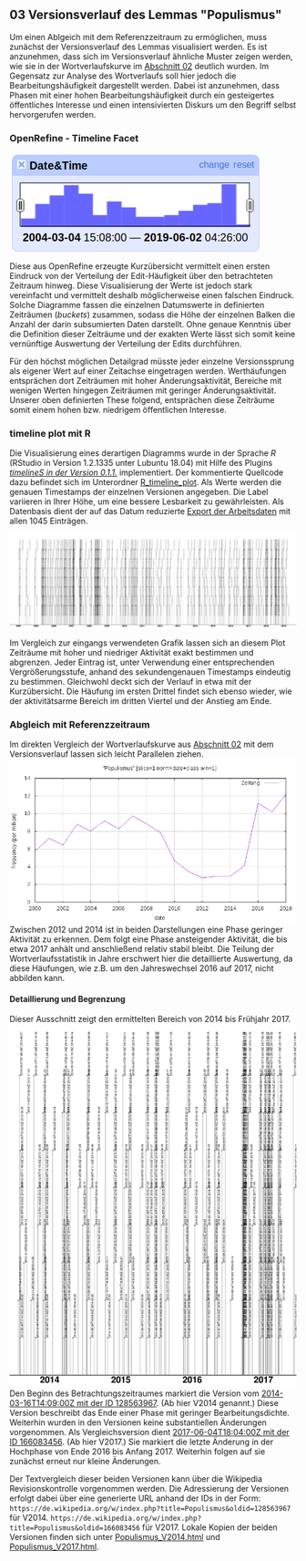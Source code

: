 ## 03 Versionsverlauf des Lemmas "Populismus"

Um einen Ablgeich mit dem Referenzzeitraum zu ermöglichen, muss zunächst der Versionsverlauf des Lemmas visualisiert werden. Es ist anzunehmen, dass sich im Versionsverlauf ähnliche Muster zeigen werden, wie sie in der Wortverlaufskurve im [Abschnitt 02](/02_Referenzzeitraum/) deutlich wurden. Im Gegensatz zur Analyse des Wortverlaufs soll hier jedoch die Bearbeitungshäufigkeit dargestellt werden. Dabei ist anzunehmen, dass Phasen mit einer hohen Bearbeitungshäufigkeit durch ein gesteigertes öffentliches Interesse und einen intensivierten Diskurs um den Begriff selbst hervorgerufen werden.

### OpenRefine - Timeline Facet

![timeline_facet](openrefine_timeline_facet.png) 

Diese aus OpenRefine erzeugte Kurzübersicht vermittelt einen ersten Eindruck von der Verteilung der Edit-Häufigkeit über den betrachteten Zeitraum hinweg. Diese Visualisierung der Werte ist jedoch stark vereinfacht und vermittelt deshalb möglicherweise einen falschen Eindruck. Solche Diagramme fassen die einzelnen Datumswerte in definierten Zeiträumen (*buckets*) zusammen, sodass die Höhe der einzelnen Balken die Anzahl der darin subsumierten Daten darstellt. Ohne genaue Kenntnis über die Definition dieser Zeiträume und der exakten Werte lässt sich somit keine vernünftige Auswertung der Verteilung der Edits durchführen.

Für den höchst möglichen Detailgrad müsste jeder einzelne Versionssprung als eigener Wert auf einer Zeitachse eingetragen werden. Werthäufungen entsprächen dort Zeiträumen mit hoher Änderungsaktivität, Bereiche mit wenigen Werten hingegen Zeiträumen mit geringer Änderungsaktivität. Unserer oben definierten These folgend, entsprächen diese Zeiträume somit einem hohen bzw. niedrigem öffentlichen Interesse.

### timeline plot mit R

Die Visualisierung eines derartigen Diagramms wurde in der Sprache *R* (RStudio in Version 1.2.1335 unter Lubuntu 18.04) mit Hilfe des Plugins [*timelineS in der Version 0.1.1.*](https://www.rdocumentation.org/packages/timelineS/versions/0.1.1) implementiert. Der kommentierte Quellcode dazu befindet sich im Unterordner [R_timeline_plot](R_timeline_plot). Als Werte werden die genauen Timestamps der einzelnen Versionen angegeben. Die Label variieren in Ihrer Höhe, um eine bessere Lesbarkeit zu gewährleisten. Als Datenbasis dient der auf das Datum reduzierte [Export der Arbeitsdaten](/01_Quelldaten/20190627_Arbeitsdaten_Populismus_nurDatum.csv) mit allen 1045 Einträgen.

![timeline_plot](20190627_Plot.png)

Im Vergleich zur eingangs verwendeten Grafik lassen sich an diesem Plot Zeiträume mit hoher und niedriger Aktivität exakt bestimmen und abgrenzen. Jeder Eintrag ist, unter Verwendung einer entsprechenden Vergrößerungsstufe, anhand des sekundengenauen Timestamps eindeutig zu bestimmen. Gleichwohl deckt sich der Verlauf in etwa mit der Kurzübersicht. Die Häufung im ersten Drittel findet sich ebenso wieder, wie der aktivitätsarme Bereich im dritten Viertel und der Anstieg am Ende.

### Abgleich mit Referenzzeitraum

Im direkten Vergleich der Wortverlaufskurve aus [Abschnitt 02](/02_Referenzzeitraum/) mit dem Versionsverlauf lassen sich leicht Parallelen ziehen.
![Wortverlauf_Populismus_ZEIT](/02_Referenzzeitraum/Wortverlauf_Populismus_ZEIT.png)
Zwischen 2012 und 2014 ist in beiden Darstellungen eine Phase geringer Aktivität zu erkennen. Dem folgt eine Phase ansteigender Aktivität, die bis etwa 2017 anhält und anschließend relativ stabil bleibt. Die Teilung der Wortverlaufsstatistik in Jahre erschwert hier die detaillierte Auswertung, da diese Häufungen, wie z.B. um den Jahreswechsel 2016 auf 2017, nicht abbilden kann.

#### Detaillierung und Begrenzung

Dieser Ausschnitt zeigt den ermittelten Bereich von 2014 bis Frühjahr 2017.
![timeline_plot_2014-2017](20190627_Plot_2014-2017.png)
Den Beginn des Betrachtungszeitraumes markiert die Version vom [2014-03-16T14:09:00Z mit der ID 128563967](https://de.wikipedia.org/w/index.php?title=Populismus&oldid=128563967). (Ab hier V2014 genannt.) Diese Version beschreibt das Ende einer Phase mit geringer Bearbeitungsdichte. Weiterhin wurden in den Versionen keine substantiellen Änderungen vorgenommen.
Als Vergleichsversion dient [2017-06-04T18:04:00Z mit der ID 166083456](https://de.wikipedia.org/w/index.php?title=Populismus&oldid=166083456). (Ab hier V2017.) Sie markiert die letzte Änderung in der Hochphase von Ende 2016 bis Anfang 2017. Weiterhin folgen auf sie zunächst erneut nur kleine Änderungen. 

Der Textvergleich dieser beiden Versionen kann über die Wikipedia Revisionskontrolle vorgenommen werden. Die Adressierung der Versionen erfolgt dabei über eine generierte URL anhand der IDs in der Form:
`https://de.wikipedia.org/w/index.php?title=Populismus&oldid=128563967` für V2014.
`https://de.wikipedia.org/w/index.php?title=Populismus&oldid=166083456` für V2017.
Lokale Kopien der beiden Versionen finden sich unter [Populismus_V2014.html](/03_Versionsverlauf/Populismus_V2014.html) und [Populismus_V2017.html](/03_Versionsverlauf/Populismus_V2017.html).
